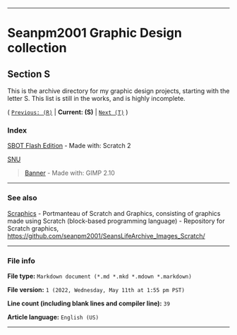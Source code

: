 
***

# Seanpm2001 Graphic Design collection

## Section S

This is the archive directory for my graphic design projects, starting with the letter S. This list is still in the works, and is highly incomplete.

( [`Previous: (R)`](/R/) | **Current: (S)** | [`Next (T)`](/T/) )

### Index

[SBOT Flash Edition](/S/SBOT_Flash_Edition/) - Made with: Scratch 2

[SNU](/S/SNU/)

> [Banner](/S/SNU/Banner/) - Made with: GIMP 2.10

***

### See also

[Scraphics](https://github.com/seanpm2001/SeansLifeArchive_Images_Scratch/) - Portmanteau of Scratch and Graphics, consisting of graphics made using Scratch (block-based programming language) - Repository for Scratch graphics, https://github.com/seanpm2001/SeansLifeArchive_Images_Scratch/

***

### File info

**File type:** `Markdown document (*.md *.mkd *.mdown *.markdown)`

**File version:** `1 (2022, Wednesday, May 11th at 1:55 pm PST)`

**Line count (including blank lines and compiler line):** `39`

**Article language:** `English (US)`

***
